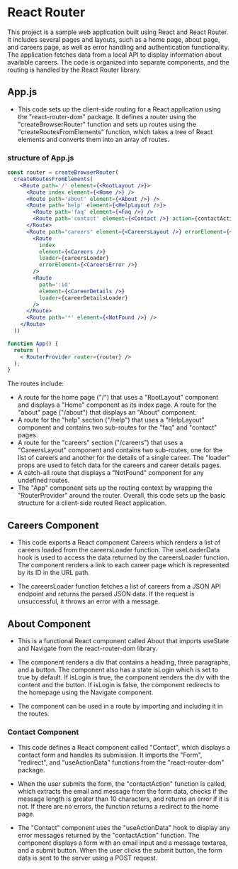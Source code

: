 
# React Router
This project is a sample web application built using React and React Router. It includes several pages and layouts, such as a home page, about page, and careers page, as well as error handling and authentication functionality. The application fetches data from a local API to display information about available careers. The code is organized into separate components, and the routing is handled by the React Router library.

## App.js
- This code sets up the client-side routing for a React application using the "react-router-dom" package. It defines a router using the "createBrowserRouter" function and sets up routes using the "createRoutesFromElements" function, which takes a tree of React elements and converts them into an array of routes.

### structure of App.js
```jsx
const router = createBrowserRouter(
  createRoutesFromElements(
    <Route path='/' element={<RootLayout />}>
      <Route index element={<Home />} />
      <Route path='about' element={<About />} />
      <Route path='help' element={<HelpLayout />}>
        <Route path='faq' element={<Faq />} />
        <Route path='contact' element={<Contact />} action={contactAction} />
      </Route>
      <Route path="careers" element={<CareersLayout />} errorElement={<CareersError />}>
        <Route
          index
          element={<Careers />}
          loader={careersLoader}
          errorElement={<CareersError />}
        />
        <Route
          path=':id'
          element={<CareerDetails />}
          loader={careerDetailsLoader}
        />
      </Route>
      <Route path='*' element={<NotFound />} />
    </Route>
  ))

function App() {
  return (
    < RouterProvider router={router} />
  );
}
```
The routes include:

- A route for the home page ("/") that uses a "RootLayout" component and displays a "Home" component as its index page.
A route for the "about" page ("/about") that displays an "About" component.
- A route for the "help" section ("/help") that uses a "HelpLayout" component and contains two sub-routes for the "faq" and "contact" pages.
- A route for the "careers" section ("/careers") that uses a "CareersLayout" component and contains two sub-routes, one for the list of careers and another for the details of a single career. The "loader" props are used to fetch data for the careers and career details pages.
- A catch-all route that displays a "NotFound" component for any undefined routes.
- The "App" component sets up the routing context by wrapping the "RouterProvider" around the router. Overall, this code sets up the basic structure for a client-side routed React application.
## Careers Component
- This code exports a React component Careers which renders a list of careers loaded from the careersLoader function. The useLoaderData hook is used to access the data returned by the careersLoader function. The component renders a link to each career page which is represented by its ID in the URL path.

- The careersLoader function fetches a list of careers from a JSON API endpoint and returns the parsed JSON data. If the request is unsuccessful, it throws an error with a message.
## About Component
- This is a functional React component called About that imports useState and Navigate from the react-router-dom library.

- The component renders a div that contains a heading, three paragraphs, and a button. The component also has a state isLogin which is set to true by default. If isLogin is true, the component renders the div with the content and the button. If isLogin is false, the component redirects to the homepage using the Navigate component.

- The component can be used in a route by importing and including it in the routes.

### Contact Component

- This code defines a React component called "Contact", which displays a contact form and handles its submission. It imports the "Form", "redirect", and "useActionData" functions from the "react-router-dom" package.

- When the user submits the form, the "contactAction" function is called, which extracts the email and message from the form data, checks if the message length is greater than 10 characters, and returns an error if it is not. If there are no errors, the function returns a redirect to the home page.

- The "Contact" component uses the "useActionData" hook to display any error messages returned by the "contactAction" function. The component displays a form with an email input and a message textarea, and a submit button. When the user clicks the submit button, the form data is sent to the server using a POST request.


